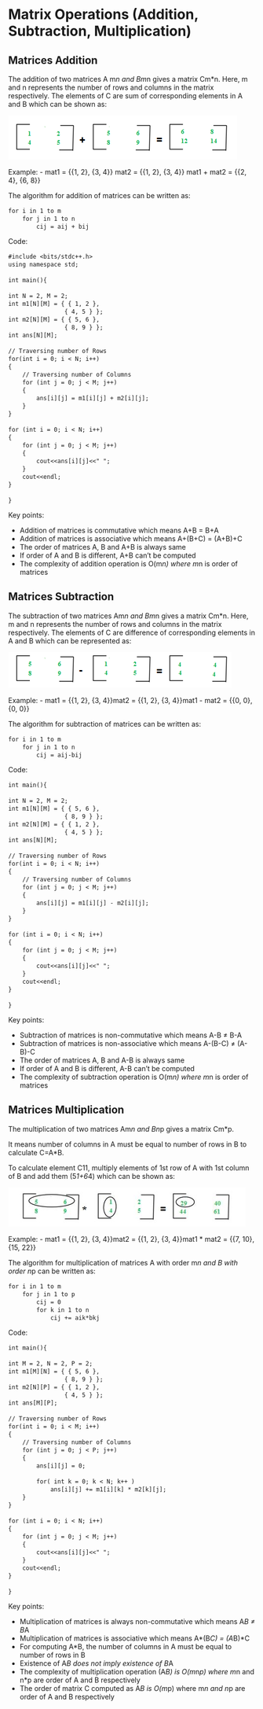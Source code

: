 # Matrix Operations (Addition, Subtraction, Multiplication)

## Matrices Addition

The addition of two matrices A m*n and Bm*n gives a matrix Cm\*n. Here, m and n represents the number of rows and columns in the matrix respectively. The elements of C are sum of corresponding elements in A and B which can be shown as:

![alt text](1-33.png)

Example: - mat1 = {{1, 2}, {3, 4}} mat2 = {{1, 2}, {3, 4}} mat1 + mat2 = {{2, 4}, {6, 8}}

The algorithm for addition of matrices can be written as:

    for i in 1 to m
        for j in 1 to n
            cij = aij + bij

Code:

    #include <bits/stdc++.h>
    using namespace std;

    int main(){

    int N = 2, M = 2;
    int m1[N][M] = { { 1, 2 },
                    { 4, 5 } };
    int m2[N][M] = { { 5, 6 },
                    { 8, 9 } };
    int ans[N][M];

    // Traversing number of Rows
    for(int i = 0; i < N; i++)
    {
        // Traversing number of Columns
        for (int j = 0; j < M; j++)
        {
            ans[i][j] = m1[i][j] + m2[i][j];
        }
    }

    for (int i = 0; i < N; i++)
    {
        for (int j = 0; j < M; j++)
        {
            cout<<ans[i][j]<<" ";
        }
        cout<<endl;
    }

    }

Key points:

- Addition of matrices is commutative which means A+B = B+A
- Addition of matrices is associative which means A+(B+C) = (A+B)+C
- The order of matrices A, B and A+B is always same
- If order of A and B is different, A+B can’t be computed
- The complexity of addition operation is O(m*n) where m*n is order of matrices

## Matrices Subtraction

The subtraction of two matrices Am*n and Bm*n gives a matrix Cm\*n. Here, m and n represents the number of rows and columns in the matrix respectively. The elements of C are difference of corresponding elements in A and B which can be represented as:

![alt text](2-17.png)

Example: - mat1 = {{1, 2}, {3, 4}}mat2 = {{1, 2}, {3, 4}}mat1 - mat2 = {{0, 0}, {0, 0}}

The algorithm for subtraction of matrices can be written as:

    for i in 1 to m
        for j in 1 to n
            cij = aij-bij

Code:

    int main(){

    int N = 2, M = 2;
    int m1[N][M] = { { 5, 6 },
                    { 8, 9 } };
    int m2[N][M] = { { 1, 2 },
                    { 4, 5 } };
    int ans[N][M];

    // Traversing number of Rows
    for(int i = 0; i < N; i++)
    {
        // Traversing number of Columns
        for (int j = 0; j < M; j++)
        {
            ans[i][j] = m1[i][j] - m2[i][j];
        }
    }

    for (int i = 0; i < N; i++)
    {
        for (int j = 0; j < M; j++)
        {
            cout<<ans[i][j]<<" ";
        }
        cout<<endl;
    }

    }

Key points:

- Subtraction of matrices is non-commutative which means A-B ≠ B-A
- Subtraction of matrices is non-associative which means A-(B-C) ≠ (A-B)-C
- The order of matrices A, B and A-B is always same
- If order of A and B is different, A-B can’t be computed
- The complexity of subtraction operation is O(m*n) where m*n is order of matrices

## Matrices Multiplication

The multiplication of two matrices Am*n and Bn*p gives a matrix Cm\*p.

It means number of columns in A must be equal to number of rows in B to calculate C=A\*B.

To calculate element C11, multiply elements of 1st row of A with 1st column of B and add them (5*1+6*4) which can be shown as:

![alt text](1-18.jpg)

Example: - mat1 = {{1, 2}, {3, 4}}mat2 = {{1, 2}, {3, 4}}mat1 \* mat2 = {{7, 10}, {15, 22}}

The algorithm for multiplication of matrices A with order m*n and B with order n*p can be written as:

    for i in 1 to m
        for j in 1 to p
            cij = 0
            for k in 1 to n
                cij += aik*bkj

Code:

    int main(){

    int M = 2, N = 2, P = 2;
    int m1[M][N] = { { 5, 6 },
                    { 8, 9 } };
    int m2[N][P] = { { 1, 2 },
                    { 4, 5 } };
    int ans[M][P];

    // Traversing number of Rows
    for(int i = 0; i < M; i++)
    {
        // Traversing number of Columns
        for (int j = 0; j < P; j++)
        {
            ans[i][j] = 0;

            for( int k = 0; k < N; k++ )
                ans[i][j] += m1[i][k] * m2[k][j];
        }
    }

    for (int i = 0; i < N; i++)
    {
        for (int j = 0; j < M; j++)
        {
            cout<<ans[i][j]<<" ";
        }
        cout<<endl;
    }

    }

Key points:

- Multiplication of matrices is always non-commutative which means A*B ≠ B*A
- Multiplication of matrices is associative which means A*(B*C) = (A*B)*C
- For computing A\*B, the number of columns in A must be equal to number of rows in B
- Existence of A*B does not imply existence of B*A
- The complexity of multiplication operation (A*B) is O(m*n*p) where m*n and n\*p are order of A and B respectively
- The order of matrix C computed as A*B is O(m*p) where m*n and n*p are order of A and B respectively
